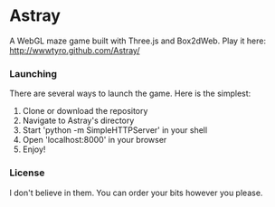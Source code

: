 # Astray

A WebGL maze game built with Three.js and Box2dWeb. Play it here: http://wwwtyro.github.com/Astray/

### Launching

There are several ways to launch the game. Here is the simplest:

1. Clone or download the repository
2. Navigate to Astray's directory
3. Start 'python -m SimpleHTTPServer' in your shell
4. Open 'localhost:8000' in your browser
5. Enjoy!

### License

I don't believe in them. You can order your bits however you please.
